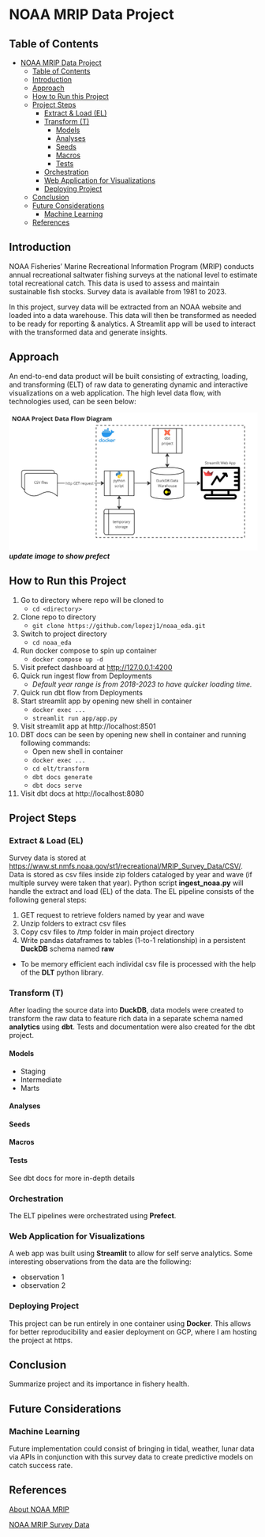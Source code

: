 # NOAA MRIP Data Project

## Table of Contents
- [NOAA MRIP Data Project](#noaa-mrip-data-project)
  - [Table of Contents](#table-of-contents)
  - [Introduction](#introduction)
  - [Approach](#approach)
  - [How to Run this Project](#how-to-run-this-project)
  - [Project Steps](#project-steps)
    - [Extract \& Load (EL)](#extract--load-el)
    - [Transform (T)](#transform-t)
      - [Models](#models)
      - [Analyses](#analyses)
      - [Seeds](#seeds)
      - [Macros](#macros)
      - [Tests](#tests)
    - [Orchestration](#orchestration)
    - [Web Application for Visualizations](#web-application-for-visualizations)
    - [Deploying Project](#deploying-project)
  - [Conclusion](#conclusion)
  - [Future Considerations](#future-considerations)
    - [Machine Learning](#machine-learning)
  - [References](#references)

## Introduction
NOAA Fisheries’ Marine Recreational Information Program (MRIP) conducts annual recreational saltwater fishing surveys at the national level to estimate total recreational catch.  This data is used to assess and maintain sustainable fish stocks.  Survey data is available from 1981 to 2023.

In this project, survey data will be extracted from an NOAA website and loaded into a data warehouse.  This data will then be transformed as needed to be ready for reporting & analytics.  A Streamlit app will be used to interact with the transformed data and generate insights.

## Approach
An end-to-end data product will be built consisting of extracting, loading, and transforming (ELT) of raw data to generating dynamic and interactive visualizations on a web application.  The high level data flow, with technologies used, can be seen below:

![Alt text](images/noaa_project_data_flow_diagram.jpg)
***update image to show prefect***

## How to Run this Project
1. Go to directory where repo will be cloned to
   - `cd <directory>`
2. Clone repo to directory
   - `git clone https://github.com/lopezj1/noaa_eda.git`
3. Switch to project directory
   - `cd noaa_eda`
4. Run docker compose to spin up container
   - `docker compose up -d`
5. Visit prefect dashboard at http://127.0.0.1:4200
6. Quick run ingest flow from Deployments
   - *Default year range is from 2018-2023 to have quicker loading time.*
7. Quick run dbt flow from Deployments
8. Start streamlit app by opening new shell in container
   - `docker exec ...`
   - `streamlit run app/app.py`
9. Visit streamlit app at http://localhost:8501
10. DBT docs can be seen by opening new shell in container and running following commands:
    - Open new shell in container
    - `docker exec ...`
    - `cd elt/transform`
    - `dbt docs generate`
    - `dbt docs serve`
11. Visit dbt docs at http://localhost:8080

## Project Steps
### Extract & Load (EL)
Survey data is stored at https://www.st.nmfs.noaa.gov/st1/recreational/MRIP_Survey_Data/CSV/.  Data is stored as csv files inside zip folders cataloged by year and wave (if multiple survey were taken that year).  Python script **ingest_noaa.py** will handle the extract and load (EL) of the data.  The EL pipeline consists of the following general steps:

1. GET request to retrieve folders named by year and wave
2. Unzip folders to extract csv files
3. Copy csv files to /tmp folder in main project directory
4. Write pandas dataframes to tables (1-to-1 relationship) in a persistent **DuckDB** schema named **raw**
- To be memory efficient each individal csv file is processed with the help of the **DLT** python library.

### Transform (T)
After loading the source data into **DuckDB**, data models were created to transform the raw data to feature rich data in a separate schema named **analytics** using **dbt**.  Tests and documentation were also created for the dbt project.

#### Models
- Staging
- Intermediate
- Marts

#### Analyses

#### Seeds

#### Macros

#### Tests

See dbt docs for more in-depth details

### Orchestration
The ELT pipelines were orchestrated using **Prefect**.

### Web Application for Visualizations
A web app was built using **Streamlit** to allow for self serve analytics.  Some interesting observations from the data are the following:

- observation 1
- observation 2

### Deploying Project
This project can be run entirely in one container using **Docker**.  This allows for better reproducibility and easier deployment on GCP, where I am hosting the project at https.

## Conclusion
Summarize project and its importance in fishery health.

## Future Considerations
### Machine Learning
Future implementation could consist of bringing in tidal, weather, lunar data via APIs in conjunction with this survey data to create predictive models on catch success rate.

## References
[About NOAA MRIP](https://www.fisheries.noaa.gov/recreational-fishing-data/about-marine-recreational-information-program)

[NOAA MRIP Survey Data](https://www.st.nmfs.noaa.gov/st1/recreational/MRIP_Survey_Data/CSV/)
